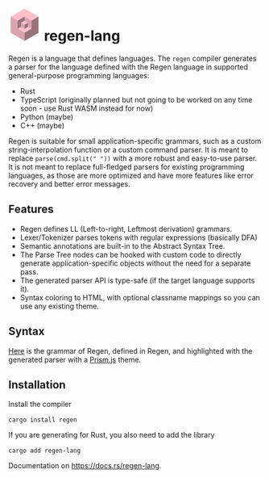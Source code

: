 # ![](./docs/icon.svg) regen-lang
Regen is a language that defines languages. The `regen` compiler generates a parser for the language defined with the Regen language in supported general-purpose programming languages:
- Rust
- TypeScript (originally planned but not going to be worked on any time soon - use Rust WASM instead for now)
- Python (maybe)
- C++ (maybe)

Regen is suitable for small application-specific grammars, such as a custom string-interpolation function or a custom command parser. It is meant to replace `parse(cmd.split(" "))` with a more robust and easy-to-use parser. It is not meant to replace full-fledged parsers for existing programming languages, as those are more optimized and have more features like error recovery and better error messages.

## Features
- Regen defines LL (Left-to-right, Leftmost derivation) grammars.
- Lexer/Tokenizer parses tokens with regular expressions (basically DFA)
- Semantic annotations are built-in to the Abstract Syntax Tree.
- The Parse Tree nodes can be hooked with custom code to directly generate application-specific objects without the need for a separate pass.
- The generated parser API is type-safe (if the target language supports it).
- Syntax coloring to HTML, with optional classname mappings so you can use any existing theme.

## Syntax
[Here](https://regen.pistonite.org) is the grammar of Regen, defined in Regen, and highlighted with the generated parser with a [Prism.js](https://prismjs.com/) theme.

## Installation
Install the compiler
```
cargo install regen
```

If you are generating for Rust, you also need to add the library
```
cargo add regen-lang
```

Documentation on https://docs.rs/regen-lang.